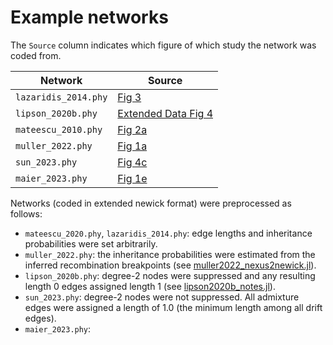 # Example networks
The `Source` column indicates which figure of which study the network was coded from.

| Network | Source |
| --- | --- |
| `lazaridis_2014.phy` | [Fig 3](https://doi.org/10.1038/nature13673) |
| `lipson_2020b.phy` | [Extended Data Fig 4](https://doi.org/10.1038/s41586-020-1929-1) |
| `mateescu_2010.phy` | [Fig 2a](https://doi.org/10.1613/jair.2842) |
| `muller_2022.phy` | [Fig 1a](https://www.ncbi.nlm.nih.gov/pmc/articles/PMC9297283/) |
| `sun_2023.phy` | [Fig 4c](https://doi.org/10.1038/s41559-023-02185-8) |
| `maier_2023.phy` | [Fig 1e](https://doi.org/10.7554/eLife.85492)|

Networks (coded in extended newick format) were preprocessed as follows:
- `mateescu_2020.phy`, `lazaridis_2014.phy`: edge lengths and inheritance
probabilities were set arbitrarily.
- `muller_2022.phy`: the inheritance probabilities were estimated from the
inferred recombination breakpoints (see [muller2022_nexus2newick.jl](https://github.com/bstkj/graphicalmodels_for_phylogenetics_code/blob/5f61755c4defe804fd813113e883d49445971ade/real_networks/muller2022_nexus2newick.jl)).
- `lipson_2020b.phy`: degree-2 nodes were suppressed and any resulting
length 0 edges assigned length 1 (see [lipson2020b_notes.jl](https://github.com/bstkj/graphicalmodels_for_phylogenetics_code/blob/5f61755c4defe804fd813113e883d49445971ade/real_networks/lipson2020b_notes.jl)).
- `sun_2023.phy`: degree-2 nodes were not suppressed. All admixture edges
were assigned a length of 1.0 (the minimum length among all drift edges).
- `maier_2023.phy`: